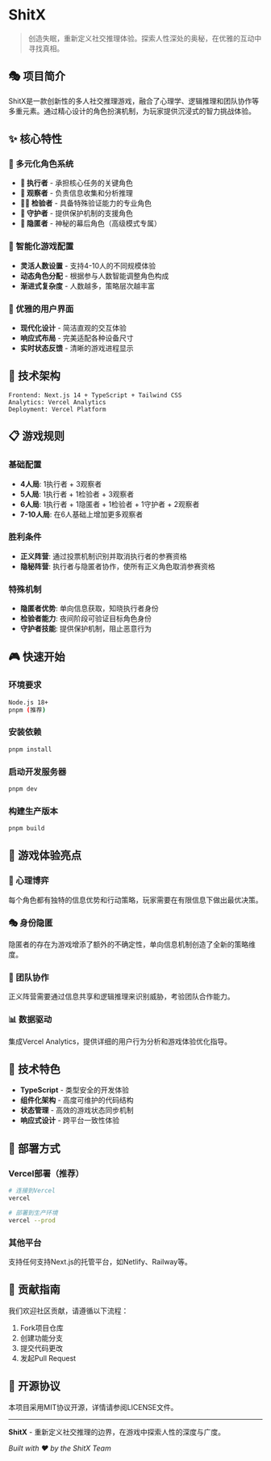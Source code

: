 # ShitX

> 创造失眠，重新定义社交推理体验。探索人性深处的奥秘，在优雅的互动中寻找真相。

## 🎭 项目简介

ShitX是一款创新性的多人社交推理游戏，融合了心理学、逻辑推理和团队协作等多重元素。通过精心设计的角色扮演机制，为玩家提供沉浸式的智力挑战体验。

## ✨ 核心特性

### 🎪 多元化角色系统
- **💩 执行者** - 承担核心任务的关键角色
- **🤰 观察者** - 负责信息收集和分析推理
- **🐕‍🦺 检验者** - 具备特殊验证能力的专业角色
- **🧹 守护者** - 提供保护机制的支援角色
- **🍯 隐匿者** - 神秘的幕后角色（高级模式专属）

### 🎯 智能化游戏配置
- **灵活人数设置** - 支持4-10人的不同规模体验
- **动态角色分配** - 根据参与人数智能调整角色构成
- **渐进式复杂度** - 人数越多，策略层次越丰富

### 🎨 优雅的用户界面
- **现代化设计** - 简洁直观的交互体验
- **响应式布局** - 完美适配各种设备尺寸
- **实时状态反馈** - 清晰的游戏进程显示

## 🚀 技术架构

```
Frontend: Next.js 14 + TypeScript + Tailwind CSS
Analytics: Vercel Analytics
Deployment: Vercel Platform
```

## 📋 游戏规则

### 基础配置
- **4人局**: 1执行者 + 3观察者
- **5人局**: 1执行者 + 1检验者 + 3观察者
- **6人局**: 1执行者 + 1隐匿者 + 1检验者 + 1守护者 + 2观察者
- **7-10人局**: 在6人基础上增加更多观察者

### 胜利条件
- **正义阵营**: 通过投票机制识别并取消执行者的参赛资格
- **隐秘阵营**: 执行者与隐匿者协作，使所有正义角色取消参赛资格

### 特殊机制
- **隐匿者优势**: 单向信息获取，知晓执行者身份
- **检验者能力**: 夜间阶段可验证目标角色身份
- **守护者技能**: 提供保护机制，阻止恶意行为

## 🎮 快速开始

### 环境要求
```bash
Node.js 18+
pnpm (推荐)
```

### 安装依赖
```bash
pnpm install
```

### 启动开发服务器
```bash
pnpm dev
```

### 构建生产版本
```bash
pnpm build
```

## 🌟 游戏体验亮点

### 🧠 心理博弈
每个角色都有独特的信息优势和行动策略，玩家需要在有限信息下做出最优决策。

### 🎭 身份隐匿
隐匿者的存在为游戏增添了额外的不确定性，单向信息机制创造了全新的策略维度。

### 🤝 团队协作
正义阵营需要通过信息共享和逻辑推理来识别威胁，考验团队合作能力。

### 📊 数据驱动
集成Vercel Analytics，提供详细的用户行为分析和游戏体验优化指导。

## 🔧 技术特色

- **TypeScript** - 类型安全的开发体验
- **组件化架构** - 高度可维护的代码结构
- **状态管理** - 高效的游戏状态同步机制
- **响应式设计** - 跨平台一致性体验

## 📱 部署方式

### Vercel部署（推荐）
```bash
# 连接到Vercel
vercel

# 部署到生产环境
vercel --prod
```

### 其他平台
支持任何支持Next.js的托管平台，如Netlify、Railway等。

## 🤝 贡献指南

我们欢迎社区贡献，请遵循以下流程：

1. Fork项目仓库
2. 创建功能分支
3. 提交代码更改
4. 发起Pull Request

## 📄 开源协议

本项目采用MIT协议开源，详情请参阅LICENSE文件。

---

**ShitX** - 重新定义社交推理的边界，在游戏中探索人性的深度与广度。

*Built with ❤️ by the ShitX Team* 